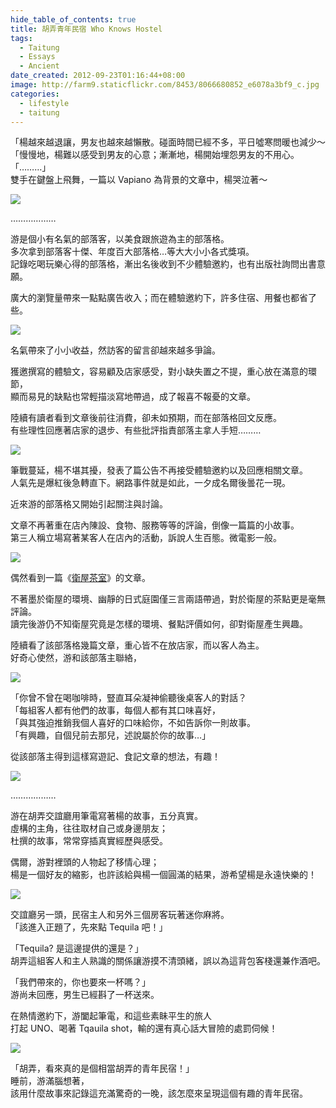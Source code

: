 ```yaml
---
hide_table_of_contents: true
title: 胡弄青年民宿 Who Knows Hostel
tags:
  - Taitung
  - Essays
  - Ancient
date_created: 2012-09-23T01:16:44+08:00
image: http://farm9.staticflickr.com/8453/8066680852_e6078a3bf9_c.jpg
categories:
  - lifestyle
  - taitung
---
```


「楊越來越退讓，男友也越來越懶散。碰面時間已經不多，平日噓寒問暖也減少～  
「慢慢地，楊難以感受到男友的心意；漸漸地，楊開始埋怨男友的不用心。  
「………」  
雙手在鍵盤上飛舞，一篇以 Vapiano 為背景的文章中，楊哭泣著～

![](http://farm9.staticflickr.com/8450/8066687963_d478e1170f_c.jpg)

………………

游是個小有名氣的部落客，以美食跟旅遊為主的部落格。  
多次拿到部落客十傑、年度百大部落格…等大大小小各式獎項。  
記錄吃喝玩樂心得的部落格，漸出名後收到不少體驗邀約，也有出版社詢問出書意願。

廣大的瀏覽量帶來一點點廣告收入；而在體驗邀約下，許多住宿、用餐也都省了些。

![](http://farm9.staticflickr.com/8451/8066676658_9cfbb9008f_c.jpg)

名氣帶來了小小收益，然訪客的留言卻越來越多爭論。  

獲邀撰寫的體驗文，容易顧及店家感受，對小缺失置之不提，重心放在滿意的環節，  
顯而易見的缺點也常輕描淡寫地帶過，成了報喜不報憂的文章。 

陸續有讀者看到文章後前往消費，卻未如預期，而在部落格回文反應。  
有些理性回應著店家的退步、有些批評指責部落主拿人手短………

![](http://farm9.staticflickr.com/8029/8066684381_b94cbaf3d6_c.jpg)

筆戰蔓延，楊不堪其擾，發表了篇公告不再接受體驗邀約以及回應相關文章。  
人氣先是爆紅後急轉直下。網路事件就是如此，一夕成名爾後曇花一現。

近來游的部落格又開始引起關注與討論。

文章不再著重在店內陳設、食物、服務等等的評論，倒像一篇篇的小故事。  
第三人稱立場寫著某客人在店內的活動，訴說人生百態。微電影一般。

![](http://farm9.staticflickr.com/8172/8066686449_6e60087342.jpg)

偶然看到一篇《<a href="http://goo.gl/cajN0">衛屋茶室</a>》的文章。

不著墨於衛屋的環境、幽靜的日式庭園僅三言兩語帶過，對於衛屋的茶點更是毫無評論。  
讀完後游仍不知衛屋究竟是怎樣的環境、餐點評價如何，卻對衛屋產生興趣。  

陸續看了該部落格幾篇文章，重心皆不在放店家，而以客人為主。  
好奇心使然，游和該部落主聯絡，

![](http://farm9.staticflickr.com/8033/8066675627_fa7d0be16d_c.jpg)

「你曾不曾在喝咖啡時，豎直耳朵凝神偷聽後桌客人的對話？  
「每組客人都有他們的故事，每個人都有其口味喜好，  
「與其強迫推銷我個人喜好的口味給你，不如告訴你一則故事。  
「有興趣，自個兒前去那兒，述說屬於你的故事…」

從該部落主得到這樣寫遊記、食記文章的想法，有趣！

![](http://farm9.staticflickr.com/8453/8066680852_e6078a3bf9_c.jpg)

………………

游在胡弄交誼廳用筆電寫著楊的故事，五分真實。  
虛構的主角，往往取材自己或身邊朋友；  
杜撰的故事，常常穿插真實經歷與感受。

偶爾，游對裡頭的人物起了移情心理；  
楊是一個好友的縮影，也許該給與楊一個圓滿的結果，游希望楊是永遠快樂的！

![](http://farm9.staticflickr.com/8462/8066677974_d242d38c2b_c.jpg)

交誼廳另一頭，民宿主人和另外三個房客玩著迷你麻將。  
「該進入正題了，先來點 Tequila 吧！」

「Tequila? 是這邊提供的還是？」  
胡弄這組客人和主人熟識的關係讓游摸不清頭緒，誤以為這背包客棧還兼作酒吧。

「我們帶來的，你也要來一杯嗎？」  
游尚未回應，男生已經斟了一杯送來。

在熱情邀約下，游闔起筆電，和這些素眛平生的旅人  
打起 UNO、喝著 Tqauila shot，輸的還有真心話大冒險的處罰伺候！

![](http://farm9.staticflickr.com/8032/8066679408_7f44e71a6b_c.jpg)

「胡弄，看來真的是個相當胡弄的青年民宿！」  
睡前，游滿腦想著，  
該用什麼故事來記錄這充滿驚奇的一晚，該怎麼來呈現這個有趣的青年民宿。
